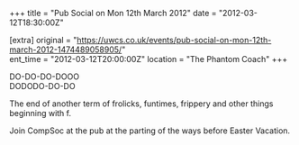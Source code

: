 +++
title = "Pub Social on Mon 12th March 2012"
date = "2012-03-12T18:30:00Z"

[extra]
original = "https://uwcs.co.uk/events/pub-social-on-mon-12th-march-2012-1474489058905/"    
ent_time = "2012-03-12T20:00:00Z"
location = "The Phantom Coach"
+++

DO-DO-DO-DOOO  
DODODO-DO-DO

The end of another term of frolicks, funtimes, frippery and other things beginning with f.

Join CompSoc at the pub at the parting of the ways before Easter Vacation.

